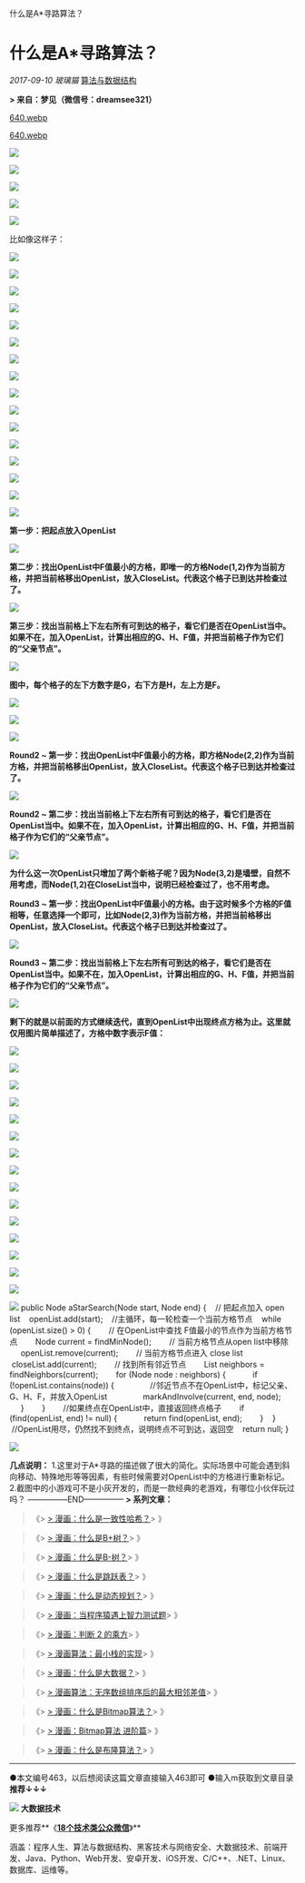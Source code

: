 什么是A*寻路算法？

#  什么是A*寻路算法？

 *2017-09-10*  *玻璃猫*  [算法与数据结构](https://mp.weixin.qq.com/s?__biz=MzI2NjA3NTc4Ng==&mid=2652079616&idx=1&sn=4f1344d07dc1d2f74bcb654b09810ead&chksm=f1748de5c60304f347758d39a5751031414e5c0fc2f758d3e3c638cacc42589953050c1eb817&scene=21##)

**> 来自：梦见（微信号：dreamsee321）**

[640.webp](../_resources/93ff206337cfe934622f91798740a9b7.webp)

[640.webp](../_resources/6383949b759461006fb86c2daefded7b.webp)

![](../_resources/bed7781074b6ef20a69762ddaec6093c.png)

![](../_resources/bed7781074b6ef20a69762ddaec6093c.png)

![](../_resources/bed7781074b6ef20a69762ddaec6093c.png)

![](../_resources/bed7781074b6ef20a69762ddaec6093c.png)

![](../_resources/bed7781074b6ef20a69762ddaec6093c.png)

比如像这样子：

![](../_resources/bed7781074b6ef20a69762ddaec6093c.png)

![](../_resources/bed7781074b6ef20a69762ddaec6093c.png)

![](../_resources/bed7781074b6ef20a69762ddaec6093c.png)

![](../_resources/bed7781074b6ef20a69762ddaec6093c.png)

![](../_resources/bed7781074b6ef20a69762ddaec6093c.png)

![](../_resources/bed7781074b6ef20a69762ddaec6093c.png)

![](../_resources/bed7781074b6ef20a69762ddaec6093c.png)

![](../_resources/bed7781074b6ef20a69762ddaec6093c.png)

![](../_resources/bed7781074b6ef20a69762ddaec6093c.png)

![](../_resources/bed7781074b6ef20a69762ddaec6093c.png)

![](../_resources/bed7781074b6ef20a69762ddaec6093c.png)

![](../_resources/bed7781074b6ef20a69762ddaec6093c.png)

![](../_resources/bed7781074b6ef20a69762ddaec6093c.png)

![](../_resources/bed7781074b6ef20a69762ddaec6093c.png)

![](../_resources/bed7781074b6ef20a69762ddaec6093c.png)

![](../_resources/bed7781074b6ef20a69762ddaec6093c.png)

**第一步：把起点放入OpenList**

![](../_resources/bed7781074b6ef20a69762ddaec6093c.png)

**第二步：找出OpenList中F值最小的方格，即唯一的方格Node(1,2)作为当前方格，并把当前格移出OpenList，放入CloseList。代表这个格子已到达并检查过了。**

![](../_resources/bed7781074b6ef20a69762ddaec6093c.png)

**第三步：找出当前格上下左右所有可到达的格子，看它们是否在OpenList当中。如果不在，加入OpenList，计算出相应的G、H、F值，并把当前格子作为它们的“父亲节点”。**

![](../_resources/bed7781074b6ef20a69762ddaec6093c.png)

**图中，每个格子的左下方数字是G，右下方是H，左上方是F。**

![](../_resources/bed7781074b6ef20a69762ddaec6093c.png)

![](../_resources/bed7781074b6ef20a69762ddaec6093c.png)

![](../_resources/bed7781074b6ef20a69762ddaec6093c.png)

**Round2 ~ 第一步：**找出OpenList中F值最小的方格，即方格Node(2,2)作为当前方格，并把当前格移出OpenList，放入CloseList。代表这个格子已到达并检查过了。****

![](../_resources/bed7781074b6ef20a69762ddaec6093c.png)

**Round2 ~ **第二步：找出当前格上下左右所有可到达的格子，看它们是否在OpenList当中。如果不在，加入OpenList，计算出相应的G、H、F值，并把当前格子作为它们的“父亲节点”。****

![](../_resources/bed7781074b6ef20a69762ddaec6093c.png)

**为什么这一次OpenList只增加了两个新格子呢？因为Node(3,2)是墙壁，自然不用考虑，而Node(1,2)在CloseList当中，说明已经检查过了，也不用考虑。**

**Round3 ~ 第一步：**找出OpenList中F值最小的方格。由于这时候多个方格的F值相等，任意选择一个即可，比如Node(2,3)作为当前方格，并把当前格移出OpenList，放入CloseList。代表这个格子已到达并检查过了。****

![](../_resources/bed7781074b6ef20a69762ddaec6093c.png)

**Round3 ~ **第二步：找出当前格上下左右所有可到达的格子，看它们是否在OpenList当中。如果不在，加入OpenList，计算出相应的G、H、F值，并把当前格子作为它们的“父亲节点”。****

![](../_resources/bed7781074b6ef20a69762ddaec6093c.png)

**剩下的就是以前面的方式继续迭代，直到OpenList中出现终点方格为止。这里就仅用图片简单描述了，方格中数字表示F值：**

![](../_resources/bed7781074b6ef20a69762ddaec6093c.png)

![](../_resources/bed7781074b6ef20a69762ddaec6093c.png)

![](../_resources/bed7781074b6ef20a69762ddaec6093c.png)

![](../_resources/bed7781074b6ef20a69762ddaec6093c.png)

![](../_resources/bed7781074b6ef20a69762ddaec6093c.png)

![](../_resources/bed7781074b6ef20a69762ddaec6093c.png)

![](../_resources/bed7781074b6ef20a69762ddaec6093c.png)

![](../_resources/bed7781074b6ef20a69762ddaec6093c.png)

![](../_resources/bed7781074b6ef20a69762ddaec6093c.png)

![](../_resources/bed7781074b6ef20a69762ddaec6093c.png)

![](../_resources/bed7781074b6ef20a69762ddaec6093c.png)

![](../_resources/bed7781074b6ef20a69762ddaec6093c.png)

![](../_resources/bed7781074b6ef20a69762ddaec6093c.png)

![](../_resources/bed7781074b6ef20a69762ddaec6093c.png)

![](../_resources/bed7781074b6ef20a69762ddaec6093c.png)

![](../_resources/bed7781074b6ef20a69762ddaec6093c.png)
public Node aStarSearch(Node start, Node end) {
   // 把起点加入 open list
   openList.add(start);
   //主循环，每一轮检查一个当前方格节点
   while (openList.size() > 0) {
       // 在OpenList中查找 F值最小的节点作为当前方格节点
       Node current = findMinNode();
       // 当前方格节点从open list中移除
       openList.remove(current);
       // 当前方格节点进入 close list
       closeList.add(current);
       // 找到所有邻近节点
       List<Node> neighbors = findNeighbors(current);
       for (Node node : neighbors) {
           if (!openList.contains(node)) {
               //邻近节点不在OpenList中，标记父亲、G、H、F，并放入OpenList
               markAndInvolve(current, end, node);
           }
       }
       //如果终点在OpenList中，直接返回终点格子
       if (find(openList, end) != null) {
           return find(openList, end);
       }
   }
   //OpenList用尽，仍然找不到终点，说明终点不可到达，返回空
   return null;
}

![](../_resources/bed7781074b6ef20a69762ddaec6093c.png)

**几点说明：**
1.这里对于A*寻路的描述做了很大的简化。实际场景中可能会遇到斜向移动、特殊地形等等因素，有些时候需要对OpenList中的方格进行重新标记。
2.截图中的小游戏可不是小灰开发的，而是一款经典的老游戏，有哪位小伙伴玩过吗？
—————END—————
**> 系列文章：**

> 《> [> 漫画：什么是一致性哈希？](https://mp.weixin.qq.com/s?__biz=MzI2NjA3NTc4Ng==&mid=2652079424&idx=1&sn=777240c3f0a9cfabab5e270e9964774d&chksm=f1748ea5c60307b3253507d6e9af713ab473063536dee6671603af7fcb8fc373ce188188af39&scene=21#wechat_redirect)> 》

> 《> [> 漫画：什么是B+树？](https://mp.weixin.qq.com/s?__biz=MzI2NjA3NTc4Ng==&mid=2652079392&idx=1&sn=6eb4012f9652749f0317ff32bf1df0cf&chksm=f1748ec5c60307d350c7eef45c30238e98c5bf66b4e046caf63c3f01d8ba780822c5af7dc53e&scene=21#wechat_redirect)> 》

> 《> [> 漫画：什么是B-树？](https://mp.weixin.qq.com/s?__biz=MzI2NjA3NTc4Ng==&mid=2652079363&idx=1&sn=7c2209e6b84f344b60ef4a056e5867b4&chksm=f1748ee6c60307f084fe9eeff012a27b5b43855f48ef09542fe6e56aab6f0fc5378c290fc4fc&scene=21#wechat_redirect)> 》

> 《> [> 漫画：什么是跳跃表？](https://mp.weixin.qq.com/s?__biz=MzI2NjA3NTc4Ng==&mid=2652079341&idx=1&sn=f318b7eb864e96661530955567d630ce&chksm=f1748f08c603061e39179745f06a8a567b2f58f8b19a78ab25ec83da666359284ee53c4022aa&scene=21#wechat_redirect)> 》

> 《> [> 漫画：什么是动态规划？](https://mp.weixin.qq.com/s?__biz=MzI2NjA3NTc4Ng==&mid=2652079324&idx=1&sn=b9ea93c3e30b3f85f3175d201b296ef3&chksm=f1748f39c603062ff669ea3507463cfeaa2a7c8aebbe6a03770229afc00614e40df9d7dc148a&scene=21#wechat_redirect)> 》

> 《> [> 漫画：当程序猿遇上智力测试题](http://mp.weixin.qq.com/s?__biz=MzI2NjA3NTc4Ng==&mid=2652078928&idx=2&sn=140652324d1ed1169417d190e47355c5&chksm=f17488b5c60301a34c9217061edb99625e4f3153fc2b428c81e5fabcbc9fb5c77237e863fa7b&scene=21#wechat_redirect)> 》

> 《> [> 漫画：判断 2 的乘方](http://mp.weixin.qq.com/s?__biz=MzI2NjA3NTc4Ng==&mid=2652078923&idx=1&sn=58c80ea0de09a0d92f505b02a2f4bde1&chksm=f17488aec60301b81ad41ea6d93cb726438267197672238d716e7d265a6a0f5ff18dbf58842c&scene=21#wechat_redirect)> 》

> 《> [> 漫画算法：最小栈的实现](http://mp.weixin.qq.com/s?__biz=MzI2NjA3NTc4Ng==&mid=2652078906&idx=1&sn=404f7c747511a8700b929bb88774c09c&chksm=f17488dfc60301c9d647b3cab401fb801474caaf013b70ab255f483c43abee7216545c334a0c&scene=21#wechat_redirect)> 》

> 《> [> 漫画：什么是大数据？](http://mp.weixin.qq.com/s?__biz=MzI2NjA3NTc4Ng==&mid=2652078761&idx=1&sn=64e408c944a5eb2e788be2dd280c53c8&chksm=f174894cc603005a557e4ffebd78b97f7015255ff90bb22ed5c4bbb40b11a795656b7eaec599&scene=21#wechat_redirect)> 》

> 《> [> 漫画算法：无序数组排序后的最大相邻差值](http://mp.weixin.qq.com/s?__biz=MzI2NjA3NTc4Ng==&mid=2652079495&idx=1&sn=460f3900e0897d683c37c7554b51c2ff&chksm=f1748e62c6030774a249dd5c392814400a4b09f06b11e524e584ed19ae1a8135051f39a61445&scene=21#wechat_redirect)> 》

> 《> [> 漫画：什么是Bitmap算法？](http://mp.weixin.qq.com/s?__biz=MzI2NjA3NTc4Ng==&mid=2652079503&idx=1&sn=d6216eaa566e03077eea4ad5a8fcd526&chksm=f1748e6ac603077c8badc4cb392c9d0f63015da049f9b6f881ac39ebfeb4a0c39f2175dec400&scene=21#wechat_redirect)> 》

> 《> [> 漫画：Bitmap算法 进阶篇](http://mp.weixin.qq.com/s?__biz=MzI2NjA3NTc4Ng==&mid=2652079561&idx=1&sn=cc27bccbf3b0a89aec7bc4ee16d5a9eb&chksm=f1748e2cc603073a9895b61451b29f0b817d9d965e61ecb7949269de5ded277768011496384c&scene=21#wechat_redirect)> 》

> 《> [> 漫画：什么是布隆算法？](http://mp.weixin.qq.com/s?__biz=MzI2NjA3NTc4Ng==&mid=2652079596&idx=1&sn=b66a30e0a803ba6514f174b4c3157e40&chksm=f1748e09c603071fc0f4599b6a497ee1ac0f8e114e5782134d2981d486cb4541c9c6ebefa892&scene=21#wechat_redirect)> 》

* * *

●本文编号463，以后想阅读这篇文章直接输入463即可
●输入m获取到文章目录
**推荐↓↓↓**

![](../_resources/bed7781074b6ef20a69762ddaec6093c.png)
**大数据技术**

更多推荐**《**[**18个技术类公众微信**](https://mp.weixin.qq.com/s?__biz=MzIxNjA5MTM2MA==&mid=2652433904&idx=2&sn=71bb42696ab0b9e47bb60d5750022151&chksm=8c62127fbb159b69f0838c9f47786f0ef615cd0f918ded865361f44b5d8ddde122f46f5e5f34&scene=21#wechat_redirect)**》**

涵盖：程序人生、算法与数据结构、黑客技术与网络安全、大数据技术、前端开发、Java、Python、Web开发、安卓开发、iOS开发、C/C++、.NET、Linux、数据库、运维等。
